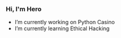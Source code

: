 ### Hi, I'm Hero

- I’m currently working on Python Casino
- I’m currently learning Ethical Hacking
